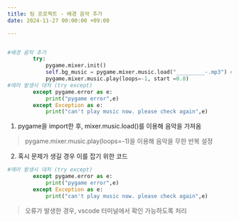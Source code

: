 ```yaml
---
title: 팀 프로젝트 - 배경 음악 추가
date: 2024-11-27 00:00:00 +09:00

---
```


```python

#배경 음악 추가
        try:
            pygame.mixer.init()
            self.bg_music = pygame.mixer.music.load("_________-.mp3") #원하는 음악 파일
            pygame.mixer.music.play(loops=-1, start =0.0)
#에러 발생시 대처 (try except)        
        except pygame.error as e:
            print("pygame error",e)
        except Exception as e:
            print("can't play music now. please check again",e)

```

1. pygame을 import한 후, mixer.music.load()를 이용해 음악을 가져옴
> pygame.mixer.music.play(loops=-1)을 이용해 음악을 무한 반복 설정

2. 혹시 문제가 생길 경우 이를 잡기 위한 코드
```python
#에러 발생시 대처 (try except)        
        except pygame.error as e:
            print("pygame error",e)
        except Exception as e:
            print("can't play music now. please check again",e)
```
> 오류가 발생한 경우, vscode 터미널에서 확인 가능하도록 처리